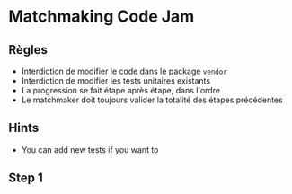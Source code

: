 # Matchmaking Code Jam

## Règles

* Interdiction de modifier le code dans le package `vendor`
* Interdiction de modifier les tests unitaires existants
* La progression se fait étape après étape, dans l'ordre
* Le matchmaker doit toujours valider la totalité des étapes précédentes

## Hints

* You can add new tests if you want to

## Step 1

